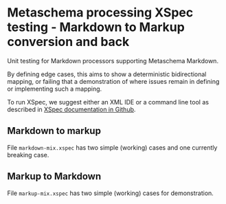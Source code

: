 # Metaschema processing XSpec testing - Markdown to Markup conversion and back

Unit testing for Markdown processors supporting Metaschema Markdown.

By defining edge cases, this aims to show a deterministic bidirectional mapping, or failing that a demonstration of where issues remain in defining or implementing such a mapping.


To run XSpec, we suggest either an XML IDE or a command line tool as described in [XSpec documentation in Github](https://github.com/xspec/xspec/wiki).

## Markdown to markup

File `markdown-mix.xspec` has two simple (working) cases and one currently breaking case.

## Markup to Markdown

File `markup-mix.xspec` has two simple (working) cases for demonstration.

